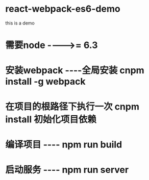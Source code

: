 # react-webpack-es6-demo
 this is a demo
# 需要node ---->= 6.3
# 安装webpack ----全局安装  cnpm install -g  webpack
# 在项目的根路径下执行一次 cnpm install 初始化项目依赖
# 编译项目 ---- npm run build
# 启动服务 ---- npm run server 
